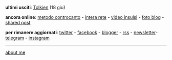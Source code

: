 **ultimi usciti**: [Tolkien](https://cacioman.github.io/ingiro-w22y22-tolkien.html) (18 giu)

**ancora online**: [metodo controcanto](https://cacioman.github.io/MetodoControcanto.html) - [intera rete](https://cacioman.github.io/interarete.html) - [video insulsi](https://www.youtube.com/c/ClaudioGatti44) - [foto blog](https://flickr.com/photos/cacioman/) - [shared post](https://t.me/s/cacioshared)  

**per rimanere aggiornati**: [twitter](https://twitter.com/cacioman) - [facebook](https://www.facebook.com/ClaudioGatti63) - [blogger](https://cacioman.blogspot.com/) - [rss](http://feeds2.feedburner.com/cacioman) - [newsletter](https://tinyletter.com/cacioman)- [telegram](https://t.me/s/cacioman) - [instagram](https://www.instagram.com/cacioman63/)

---    
[about me](https://about.me/cacioman) 
